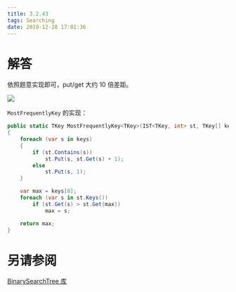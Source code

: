 ```yaml
---
title: 3.2.43
tags: Searching
date: 2019-12-28 17:01:36
---
```


# 解答

依照题意实现即可，put/get 大约 10 倍差距。

![](./1.png)

`MostFrequentlyKey` 的实现：

```csharp
public static TKey MostFrequentlyKey<TKey>(IST<TKey, int> st, TKey[] keys)
{
    foreach (var s in keys)
    {
        if (st.Contains(s))
            st.Put(s, st.Get(s) + 1);
        else
            st.Put(s, 1);
    }

    var max = keys[0];
    foreach (var s in st.Keys())
        if (st.Get(s) > st.Get(max))
            max = s;

    return max;
}
```

# 另请参阅

[BinarySearchTree 库](https://alg4.ikesnowy.com/docs/api/BinarySearchTree.html)